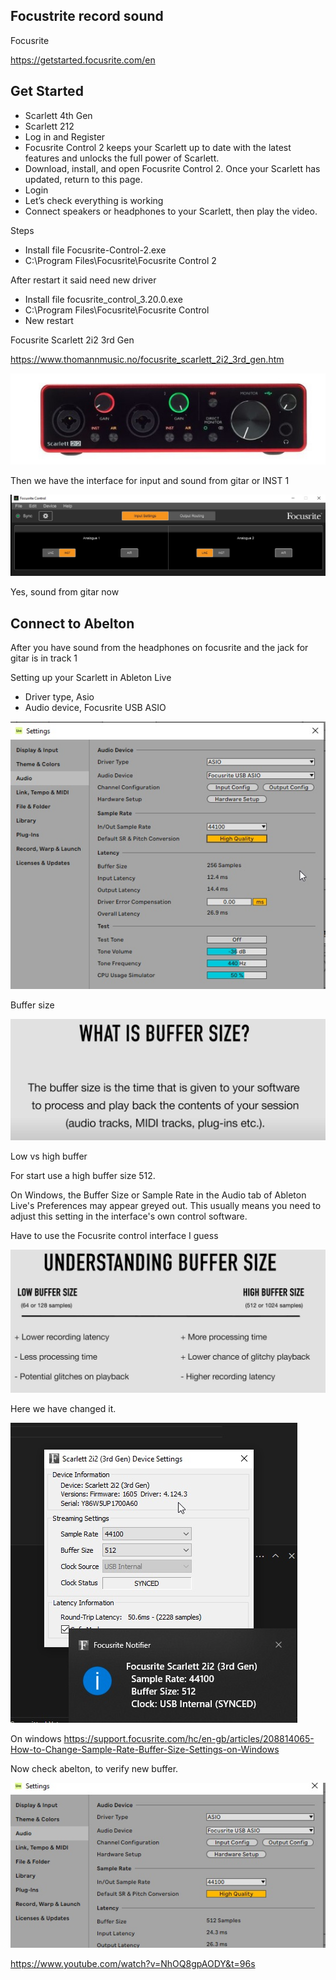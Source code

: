## Focustrite record sound


Focusrite

https://getstarted.focusrite.com/en

## Get Started

* Scarlett 4th Gen
* Scarlett 212
* Log in and Register
* Focusrite Control 2 keeps your Scarlett up to date with the latest features and unlocks the full power of Scarlett.
* Download, install, and open Focusrite Control 2. Once your Scarlett has updated, return to this page.
* Login
* Let’s check everything is working
* Connect speakers or headphones to your Scarlett, then play the video.


Steps

* Install file Focusrite-Control-2.exe
* C:\Program Files\Focusrite\Focusrite Control 2

After restart it said need new driver

* Install file focusrite_control_3.20.0.exe
* C:\Program Files\Focusrite\Focusrite Control
* New restart

Focusrite Scarlett 2i2 3rd Gen

https://www.thomannmusic.no/focusrite_scarlett_2i2_3rd_gen.htm

![Focusrite 212](https://github.com/spawnmarvel/quickguides/blob/main/abelton/Focusrite/images/focusrite_212.jpg)

Then we have the interface for input and sound from gitar or INST 1

![Focusrite control](https://github.com/spawnmarvel/quickguides/blob/main/abelton/Focusrite/images/focusrite_control.jpg)

Yes, sound from gitar now


## Connect to Abelton

After you have sound from the headphones on focusrite and the jack for gitar is in track 1

Setting up your Scarlett in Ableton Live

* Driver type, Asio
* Audio device, Focusrite USB ASIO

![Focusrite audio input](https://github.com/spawnmarvel/quickguides/blob/main/abelton/Focusrite/images/focusrite_audio_input.jpg)

Buffer size

![Buffer size](https://github.com/spawnmarvel/quickguides/blob/main/abelton/Focusrite/images/buffer_size.jpg)


Low vs high buffer

For start use a high buffer size 512.

On Windows, the Buffer Size or Sample Rate in the Audio tab of Ableton Live's Preferences may appear greyed out. This usually means you need to adjust this setting in the interface's own control software.

Have to use the Focusrite control interface I guess


![Buffer low ws high](https://github.com/spawnmarvel/quickguides/blob/main/abelton/Focusrite/images/buffer_low_high.jpg)

Here we have changed it.

![Focusrite change buffer](https://github.com/spawnmarvel/quickguides/blob/main/abelton/Focusrite/images/focusrite_change_buffer_size.jpg)


On windows https://support.focusrite.com/hc/en-gb/articles/208814065-How-to-Change-Sample-Rate-Buffer-Size-Settings-on-Windows

Now check abelton, to verify new buffer.

![Focusrite buffer ok](https://github.com/spawnmarvel/quickguides/blob/main/abelton/Focusrite/images/focusrite_buffer_ok.jpg)

https://www.youtube.com/watch?v=NhOQ8gpAODY&t=96s

